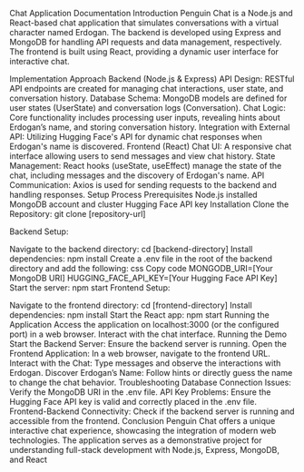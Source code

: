Chat Application Documentation
Introduction
Penguin Chat is a Node.js and React-based chat application that simulates conversations with a virtual character named Erdogan. The backend is developed using Express and MongoDB for handling API requests and data management, respectively. The frontend is built using React, providing a dynamic user interface for interactive chat.

Implementation Approach
Backend (Node.js & Express)
API Design: RESTful API endpoints are created for managing chat interactions, user state, and conversation history.
Database Schema: MongoDB models are defined for user states (UserState) and conversation logs (Conversation).
Chat Logic: Core functionality includes processing user inputs, revealing hints about Erdogan’s name, and storing conversation history.
Integration with External API: Utilizing Hugging Face's API for dynamic chat responses when Erdogan's name is discovered.
Frontend (React)
Chat UI: A responsive chat interface allowing users to send messages and view chat history.
State Management: React hooks (useState, useEffect) manage the state of the chat, including messages and the discovery of Erdogan's name.
API Communication: Axios is used for sending requests to the backend and handling responses.
Setup Process
Prerequisites
Node.js installed
MongoDB account and cluster
Hugging Face API key
Installation
Clone the Repository: git clone [repository-url]

Backend Setup:

Navigate to the backend directory: cd [backend-directory]
Install dependencies: npm install
Create a .env file in the root of the backend directory and add the following:
css
Copy code
MONGODB_URI=[Your MongoDB URI]
HUGGING_FACE_API_KEY=[Your Hugging Face API Key]
Start the server: npm start
Frontend Setup:

Navigate to the frontend directory: cd [frontend-directory]
Install dependencies: npm install
Start the React app: npm start
Running the Application
Access the application on localhost:3000 (or the configured port) in a web browser.
Interact with the chat interface.
Running the Demo
Start the Backend Server: Ensure the backend server is running.
Open the Frontend Application: In a web browser, navigate to the frontend URL.
Interact with the Chat: Type messages and observe the interactions with Erdogan.
Discover Erdogan’s Name: Follow hints or directly guess the name to change the chat behavior.
Troubleshooting
Database Connection Issues: Verify the MongoDB URI in the .env file.
API Key Problems: Ensure the Hugging Face API key is valid and correctly placed in the .env file.
Frontend-Backend Connectivity: Check if the backend server is running and accessible from the frontend.
Conclusion
Penguin Chat offers a unique interactive chat experience, showcasing the integration of modern web technologies. The application serves as a demonstrative project for understanding full-stack development with Node.js, Express, MongoDB, and React
